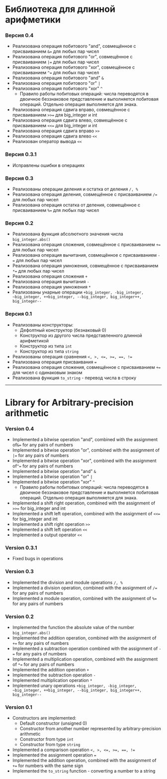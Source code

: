 # Библиотека для длинной арифметики

### Версия 0.4
* Реализована операция побитового "and", совмещённое с присваиванием `&=` для любых пар чисел
* Реализована операция побитового "or", совмещённое с присваиванием `|=` для любых пар чисел
* Реализована операция побитового "xor", совмещённое с присваиванием `^=` для любых пар чисел
* Реализована операция побитового "and" `&`
* Реализована операция побитового "or" `|`
* Реализована операция побитового "xor" `^`
	* Правило работы побитовых операций: числа переводятся в двоичное беззнаковое представление и выполняется побитовая операций. Отдельно операция выполняется для знака.
* Реализована операция сдвига вправо, совмещённое с присваиванием `>>=` для big_integer и int
* Реализована операция сдвига влево, совмещённое с присваиванием `<<=` для big_integer и int
* Реализована операция сдвига вправо `>>`
* Реализована операция сдвига влево `<<`
* Реализован оператор вывода `<<`

### Версия 0.3.1
* Исправлены ошибки в операциях

### Версия 0.3
* Реализованы операции деления и остатка от деления `/, %`
* Реализована операция деления, совмещённое с присваиванием `/=` для любых пар чисел
* Реализована операция остатка от деления, совмещённое с присваиванием `%=` для любых пар чисел

### Версия 0.2
* Реализована функция абсолютного значения числа `big_integer.abs()`
* Реализована операция сложения, совмещённое с присваиванием `+=` для любых пар чисел
* Реализована операция вычитания, совмещённое с присваиванием `-=` для любых пар чисел
* Реализована операция умножения, совмещённое с присваиванием `*=` для любых пар чисел
* Реализована операция сложения `+`
* Реализована операция вычитания `-`
* Реализована операция умножения `*`
* Реализованы унарные операции `+big_integer, -big_integer, ~big_integer, ++big_integer, --big_integer, big_integer++, big_integer--`

### Версия 0.1
* Реализованы конструкторы:
  * Дефолтный конструктор (безнаковый 0)
  * Конструктор из другого числа представленного длинной арифметикой
  * Конструктор из типа `int`
  * Конструктор из типа `string`
* Реализованы операция сравнения `<, >, <=, >=, ==, !=`
* Реализована операция присваивания `=`
* Реализована операция сложения, совмещённое с присваиванием `+=` для чисел с одинаковым знаком
* Реализована функция `to_string` - перевод числа в строку

__________

# Library for Arbitrary-precision arithmetic

### Version 0.4
* Implemented a bitwise operation "and", combined with the assignment of`&=` for any pairs of numbers
* Implemented a bitwise operation "or", combined with the assignment of `|=` for any pairs of numbers
* Implemented a bitwise operation "xor", combined with the assignment of`^=` for any pairs of numbers
* Implemented a bitwise operation "and" `&`
* Implemented a bitwise operation "or" `|`
* Implemented a bitwise operation "xor" `^`
	* Правило работы побитовых операций: числа переводятся в двоичное беззнаковое представление и выполняется побитовая операций. Отдельно операция выполняется для знака.
* Implemented a shift right operation, combined with the assignment of `>>=` for big_integer and int
* Implemented a shift left operation, combined with the assignment of `<<=` for big_integer and int
* Implemented a shift right operation `>>`
* Implemented a shift left operation `<<`
* Implemented a output operator `<<`

### Version 0.3.1
* Fixed bugs in operations

### Version 0.3
* Implemented the division and module operations `/, %`
* Implemented a division operation, combined with the assignment of `/=` for any pairs of numbers
* Implemented a module operation, combined with the assignment of `%=` for any pairs of numbers

### Version 0.2
* Implemented the function the absolute value of the number `big_integer.abs()`
* Implemented the addition operation, combined with the assignment of `+=` for any pairs of numbers
* Implemented a subtraction operation combined with the assignment of `-=` for any pairs of numbers
* Implemented a multiplication operation, combined with the assignment of `*=` for any pairs of numbers
* Implemented the addition operation `+`
* Implemented the subtraction operation `-`
* Implemented multiplication operation `*`
* Implemented unary operations  `+big_integer, -big_integer, ~big_integer, ++big_integer, --big_integer, big_integer++, big_integer--`

### Version 0.1
* Constructors are implemented:
  * Default constructor (unsigned 0)
  * Constructor from another number represented by arbitrary-precision arithmetic
  * Constructor from type `int`
  * Constructor from type `string`
* Implemented a comparison operation `<, >, <=, >=, ==, !=`
* Implemented the assignment operation `=`
* Implemented the addition operation, combined with the assignment of  `+=` for numbers with the same sign
* Implemented the `to_string` function - converting a number to a string
